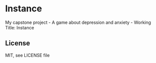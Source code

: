 # Instance

My capstone project - A game about depression and anxiety - Working Title: Instance

## License

MIT, see LICENSE file